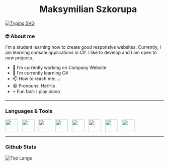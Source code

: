 <div id="user-content-toc">
  <ul align="center" style="list-style: none;">
    <summary>
      <h1 align="center" style="border-bottom: 0px;" >Maksymilian Szkorupa</h1>
    </summary>
  </ul>
</div

[![Typing SVG](https://readme-typing-svg.demolab.com?font=Fira+Code&pause=1000&color=F7F7F7&center=true&vCenter=true&width=1012&height=20&lines=Hello%2C+I+am+Web+Developer)](https://git.io/typing-svg)


### 🤓 About me

I'm a student learning how to create good responsive websites. Currently, I am learning console applications in C#. I like to develop and I am open to new projects.

- 🔭 I’m currently working on Company Website
- 🌱 I’m currently learning C#
- 📫 How to reach me: ...
- 😄 Pronouns: He/His
- ⚡ Fun fact: I play piano

---

### Languages & Tools


<img align="left" akt="HTML" width="40px" style="padding-right: 10px;" src="https://cdn.jsdelivr.net/gh/devicons/devicon@latest/icons/html5/html5-original.svg" />
<img align="left" akt="CSS" width="40px" style="padding-right: 10px;" src="https://cdn.jsdelivr.net/gh/devicons/devicon@latest/icons/css3/css3-original.svg" />
<img align="left" akt="JavaScript" width="40px" style="padding-right: 10px;" src="https://cdn.jsdelivr.net/gh/devicons/devicon@latest/icons/javascript/javascript-original.svg" />
<img align="left" akt="PHP" width="40px" style="padding-right: 10px;" src="https://cdn.jsdelivr.net/gh/devicons/devicon@latest/icons/php/php-original.svg" />
<img align="left" akt="MySql" width="40px" style="padding-right: 10px;" src="https://cdn.jsdelivr.net/gh/devicons/devicon@latest/icons/mysql/mysql-original-wordmark.svg" />
<img align="left" akt="Csharp" width="40px" style="padding-right: 10px;" src="https://cdn.jsdelivr.net/gh/devicons/devicon@latest/icons/csharp/csharp-original.svg" />
<img align="left" akt="Cplusplus" width="40px" style="padding-right: 10px;" src="https://cdn.jsdelivr.net/gh/devicons/devicon@latest/icons/cplusplus/cplusplus-original.svg" />
<img align="leftf" akt="Bootstrap" width="40px" style="padding-right: 10px;" src="https://cdn.jsdelivr.net/gh/devicons/devicon@latest/icons/bootstrap/bootstrap-original.svg" />

---



### <h3 align="left"> Github Stats </h3>

<div align="left">
  
  ![Top Langs](https://github-readme-stats.vercel.app/api/top-langs/?username=Szkorupa&hide_progress=true&theme=dark)
</div>












